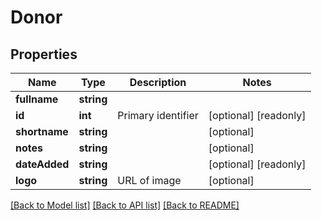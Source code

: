 # Donor

## Properties
Name | Type | Description | Notes
------------ | ------------- | ------------- | -------------
**fullname** | **string** |  | 
**id** | **int** | Primary identifier | [optional] [readonly] 
**shortname** | **string** |  | [optional] 
**notes** | **string** |  | [optional] 
**dateAdded** | **string** |  | [optional] [readonly] 
**logo** | **string** | URL of image | [optional] 

[[Back to Model list]](../README.md#documentation-for-models) [[Back to API list]](../README.md#documentation-for-api-endpoints) [[Back to README]](../README.md)


